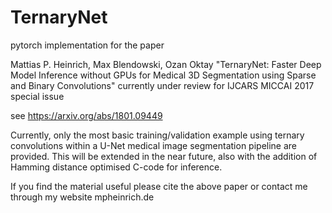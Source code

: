 # TernaryNet

pytorch implementation for the paper

Mattias P. Heinrich, Max Blendowski, Ozan Oktay
"TernaryNet: Faster Deep Model Inference without GPUs for Medical 3D Segmentation using Sparse and Binary Convolutions"
currently under review for IJCARS MICCAI 2017 special issue

see https://arxiv.org/abs/1801.09449

Currently, only the most basic training/validation example using ternary convolutions within a U-Net medical image segmentation pipeline are provided. This will be extended in the near future, also with the addition of Hamming distance optimised C-code for inference.

If you find the material useful please cite the above paper or contact me through my website mpheinrich.de

